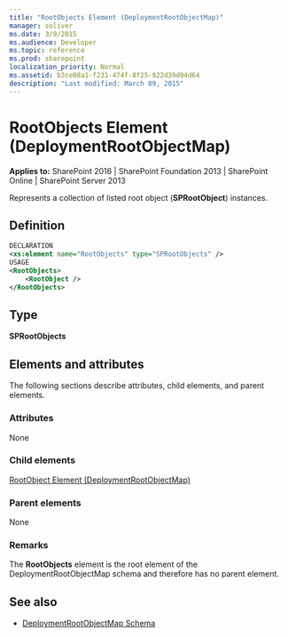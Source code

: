 ```yaml
---
title: "RootObjects Element (DeploymentRootObjectMap)"
manager: soliver
ms.date: 3/9/2015
ms.audience: Developer
ms.topic: reference
ms.prod: sharepoint
localization_priority: Normal
ms.assetid: b3ce08a1-f231-474f-8f25-922d39d94d64
description: "Last modified: March 09, 2015"
---
```


# RootObjects Element (DeploymentRootObjectMap)

**Applies to:** SharePoint 2016 | SharePoint Foundation 2013 | SharePoint Online | SharePoint Server 2013
  
Represents a collection of listed root object (**SPRootObject**) instances.

## Definition

```XML
DECLARATION
<xs:element name="RootObjects" type="SPRootObjects" />
USAGE
<RootObjects>
    <RootObject />
</RootObjects>

```

## Type

 **SPRootObjects**
  
## Elements and attributes

The following sections describe attributes, child elements, and parent elements.

### Attributes

None
   
### Child elements

[RootObject Element (DeploymentRootObjectMap)](rootobject-element-deploymentrootobjectmap.md)
   
### Parent elements

None
   
### Remarks

The **RootObjects** element is the root element of the DeploymentRootObjectMap schema and therefore has no parent element. 
  
## See also

- [DeploymentRootObjectMap Schema](deploymentrootobjectmap-schema.md)

